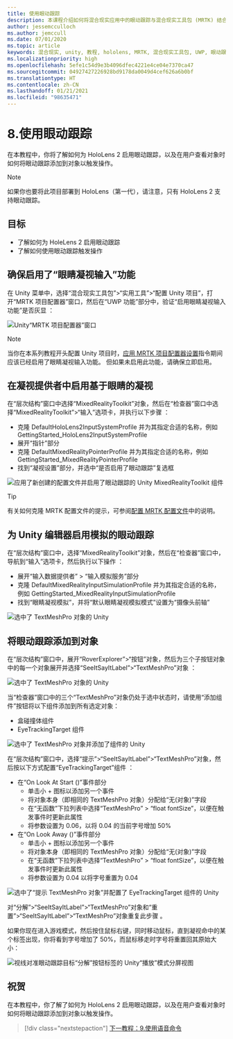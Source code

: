 ```yaml
---
title: 使用眼动跟踪
description: 本课程介绍如何将混合现实应用中的眼动跟踪与混合现实工具包 (MRTK) 结合使用。
author: jessemcculloch
ms.author: jemccull
ms.date: 07/01/2020
ms.topic: article
keywords: 混合现实, unity, 教程, hololens, MRTK, 混合现实工具包, UWP, 眼动跟踪
ms.localizationpriority: high
ms.openlocfilehash: 5efe1c54d9e3b4096dfec4221e4ce04e7370ca47
ms.sourcegitcommit: 04927427226928bd9178da0049d4cef626a6b0bf
ms.translationtype: HT
ms.contentlocale: zh-CN
ms.lasthandoff: 01/21/2021
ms.locfileid: "98635471"
---
```

# <a name="8-using-eye-tracking"></a>8.使用眼动跟踪

在本教程中，你将了解如何为 HoloLens 2 启用眼动跟踪，以及在用户查看对象时如何将眼动跟踪添加到对象以触发操作。

> [!NOTE]
> 如果你也要将此项目部署到 HoloLens（第一代），请注意，只有 HoloLens 2 支持眼动跟踪。

## <a name="objectives"></a>目标

* 了解如何为 HoleLens 2 启用眼动跟踪
* 了解如何使用眼动跟踪触发操作

## <a name="ensuring-the-eye-gaze-input-capability-is-enabled"></a>确保启用了“眼睛凝视输入”功能

在 Unity 菜单中，选择“混合现实工具包”>“实用工具”>“配置 Unity 项目”，打开“MRTK 项目配置器”窗口，然后在“UWP 功能”部分中，验证“启用眼睛凝视输入功能”是否灰显   ：

![Unity“MRTK 项目配置器”窗口](images/mr-learning-base/base-08-section1-step1-1.png)

> [!NOTE]
> 当你在本系列教程开头配置 Unity 项目时，[应用 MRTK 项目配置器设置](mr-learning-base-02.md#creating-and-configuring-the-scene)指令期间应该已经启用了眼睛凝视输入功能。 但如果未启用此功能，请确保立即启用。

## <a name="enabling-eye-based-gaze-in-the-gaze-provider"></a>在凝视提供者中启用基于眼睛的凝视

在“层次结构”窗口中选择“MixedRealityToolkit”对象，然后在“检查器”窗口中选择“MixedRealityToolkit”>“输入”选项卡，并执行以下步骤 ：

* 克隆 DefaultHoloLens2InputSystemProfile 并为其指定合适的名称，例如 GettingStarted_HoloLens2InputSystemProfile
* 展开“指针”部分
* 克隆 DefaultMixedRealityPointerProfile 并为其指定合适的名称，例如 GettingStarted_MixedRealityPointerProfile
* 找到“凝视设置”部分，并选中“是否启用了眼动跟踪”复选框 

![应用了新创建的配置文件并启用了眼动跟踪的 Unity MixedRealityToolkit 组件](images/mr-learning-base/base-08-section2-step1-1.png)

> [!TIP]
> 有关如何克隆 MRTK 配置文件的提示，可参阅[配置 MRTK 配置文件](mr-learning-base-03.md)中的说明。

## <a name="enabling-simulated-eye-tracking-for-the-unity-editor"></a>为 Unity 编辑器启用模拟的眼动跟踪

在“层次结构”窗口中，选择“MixedRealityToolkit”对象，然后在“检查器”窗口中，导航到“输入”选项卡，然后执行以下操作 ：

* 展开“输入数据提供者” > “输入模拟服务”部分 
* 克隆 DefaultMixedRealityInputSimulationProfile 并为其指定合适的名称，例如 GettingStarted_MixedRealityInputSimulationProfile
* 找到“眼睛凝视模拟”，并将“默认眼睛凝视模拟模式”设置为“摄像头前轴”  

![选中了 TextMeshPro 对象的 Unity](images/mr-learning-base/base-08-section3-step1-1.png)

## <a name="adding-eye-tracking-to-objects"></a>将眼动跟踪添加到对象

在“层次结构”窗口中，展开“RoverExplorer”>“按钮”对象，然后为三个子按钮对象中的每一个对象展开并选择“SeeItSayItLabel”>“TextMeshPro”对象 ：

![选中了 TextMeshPro 对象的 Unity](images/mr-learning-base/base-08-section4-step1-1.png)

当“检查器”窗口中的三个“TextMeshPro”对象仍处于选中状态时，请使用“添加组件”按钮将以下组件添加到所有选定对象：

* 盒碰撞体组件
* EyeTrackingTarget 组件

![选中了 TextMeshPro 对象并添加了组件的 Unity](images/mr-learning-base/base-08-section4-step1-2.png)

在“层次结构”窗口中，选择“提示”>“SeeItSayItLabel”>“TextMeshPro”对象，然后按以下方式配置“EyeTrackingTarget”组件  ：

* 在“On Look At Start ()”事件部分
  * 单击小 + 图标以添加另一个事件
  * 将对象本身（即相同的 TextMeshPro 对象）分配给“无(对象)”字段 
  * 在“无函数”下拉列表中选择“TextMeshPro” > “float fontSize”，以便在触发事件时更新此属性  
  * 将参数设置为 0.06，以将 0.04 的当前字号增加 50%
* 在“On Look Away ()”事件部分
  * 单击小 + 图标以添加另一个事件
  * 将对象本身（即相同的 TextMeshPro 对象）分配给“无(对象)”字段 
  * 在“无函数”下拉列表中选择“TextMeshPro” > “float fontSize”，以便在触发事件时更新此属性  
  * 将参数设置为 0.04 以将字号重置为 0.04

![选中了“提示 TextMeshPro 对象”并配置了 EyeTrackingTarget 组件的 Unity](images/mr-learning-base/base-08-section4-step1-3.png)

对“分解”>“SeeItSayItLabel”>“TextMeshPro”对象和“重置”>“SeeItSayItLabel”>“TextMeshPro”对象重复此步骤    。

如果你现在进入游戏模式，然后按住鼠标右键，同时移动鼠标，直到凝视命中的某个标签出现，你将看到字号增加了 50%，而鼠标移走时字号将重置回其原始大小：

![视线对准眼动跟踪目标“分解”按钮标签的 Unity“播放”模式分屏视图](images/mr-learning-base/base-08-section4-step1-4.png)

## <a name="congratulations"></a>祝贺

在本教程中，你了解了如何为 HoloLens 2 启用眼动跟踪，以及在用户查看对象时如何将眼动跟踪添加到对象以触发操作。

> [!div class="nextstepaction"]
> [下一教程：9.使用语音命令](mr-learning-base-09.md)
